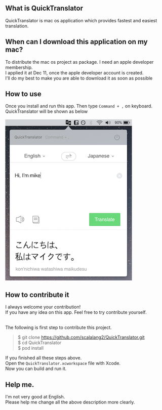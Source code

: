 ## What is QuickTranslator
QuickTranslator is mac os application which provides fastest and easiest translation.

## When can I download this application on my mac?
To distribute the mac os project as package. I need an apple developer membership.<br>
I applied it at Dec 11, once the apple developer account is created.<br>
I'll do my best to make you are able to download it as soon as possible

## How to use
Once you install and run this app. Then type `Command + ,` on keyboard.<br>
QuickTranslator will be shown as below<br><br>
![Quick Translator Screenshot](./docs/images/screenshot2.png)

## How to contribute it
I always welcome your contribution!<br>
If you have any idea on this app. Feel free to try contribute yourself.<br><br>

The following is first step to contribute this project.

> $ git clone https://github.com/scalalang2/QuickTranslator.git<br>
> $ cd QuickTranslator<br>
> $ pod install

If you finished all these steps above.<br>
Open the `QuickTranslator.xcworkspace` file with Xcode.<br>
Now you can build and run it.

## Help me.
I'm not very good at English.<br>
Please help me change all the above description more clearly.
